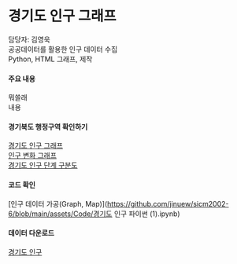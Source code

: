 # 경기도 인구 그래프

담당자: 김영욱<br>
공공데이터를 활용한 인구 데이터 수집<br>
Python, HTML 그래프,  제작<br>

#### 주요 내용

뭐쓸래<br>
내용

#### 경기북도 행정구역 확인하기
[경기도 인구 그래프](https://jinuew.github.io/sicm2002-6/assets/막대그래프.html)<br>
[인구 변화 그래프](https://jinuew.github.io/sicm2002-6/assets/꺾은선그래프.html)<br>
[경기도 인구 단계 구분도](https://jinuew.github.io/sicm2002-6/assets/경기도인구단계구분도.html)

#### 코드 확인
[인구 데이터 가공(Graph, Map)](https://github.com/jinuew/sicm2002-6/blob/main/assets/Code/경기도 인구 파이썬 (1).ipynb)


#### 데이터 다운로드
[경기도 인구](https://github.com/jinuew/sicm2002-6/raw/main/assets/Data/gyeonggi_pop.xlsx)<br>
